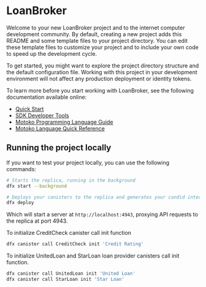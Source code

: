 # LoanBroker

Welcome to your new LoanBroker project and to the internet computer development community. By default, creating a new project adds this README and some template files to your project directory. You can edit these template files to customize your project and to include your own code to speed up the development cycle.

To get started, you might want to explore the project directory structure and the default configuration file. Working with this project in your development environment will not affect any production deployment or identity tokens.

To learn more before you start working with LoanBroker, see the following documentation available online:

- [Quick Start](https://sdk.dfinity.org/docs/quickstart/quickstart-intro.html)
- [SDK Developer Tools](https://sdk.dfinity.org/docs/developers-guide/sdk-guide.html)
- [Motoko Programming Language Guide](https://sdk.dfinity.org/docs/language-guide/motoko.html)
- [Motoko Language Quick Reference](https://sdk.dfinity.org/docs/language-guide/language-manual.html)


## Running the project locally

If you want to test your project locally, you can use the following commands:

```bash
# Starts the replica, running in the background
dfx start --background

# Deploys your canisters to the replica and generates your candid interface
dfx deploy
```

Which will start a server at `http://localhost:4943`, proxying API requests to the replica at port 4943.

To initialize CreditCheck canister call init function

```bash
dfx canister call CreditCheck init 'Credit Rating'
```

To initialize UnitedLoan and StarLoan loan provider canisters call init function.

```bash
dfx canister call UnitedLoan init 'United Loan'
dfx canister call StarLoan init 'Star Loan'
```

